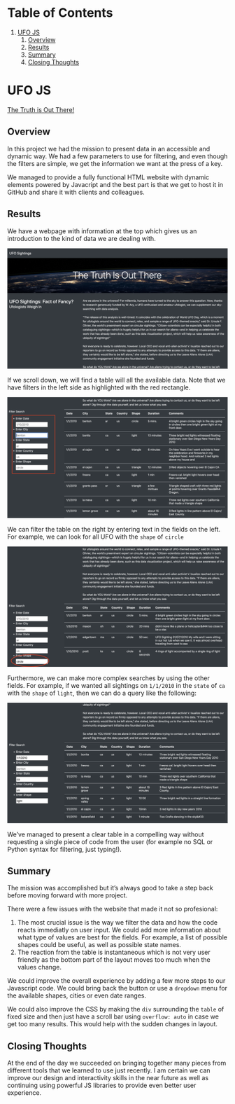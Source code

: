 
# Table of Contents

1.  [UFO JS](#org233d8dd)
    1.  [Overview](#org0d8c997)
    2.  [Results](#orgb66930c)
    3.  [Summary](#org0da2842)
    4.  [Closing Thoughts](#org132dec2)



<a id="org233d8dd"></a>

# UFO JS

[The Truth is Out There!](https://albertov5.github.io/tec-data-11-javascript/)


<a id="org0d8c997"></a>

## Overview

In this project we had the mission to present data in an accessible and dynamic way. We had a few parameters to use for filtering, and even though the filters are simple, we get the information we want at the press of a key.

We managed to provide a fully functional HTML website with dynamic elements powered by Javacript and the best part is that we get to host it in GitHub and share it with clients and colleagues.


<a id="orgb66930c"></a>

## Results

We have a webpage with information at the top which gives us an introduction to the kind of data we are dealing with.

![img](./resources/part1.png)

If we scroll down, we will find a table will all the available data. Note that we have filters in the left side as highlighted with the red rectangle.

![img](./resources/part2.png)

We can filter the table on the right by entering text in the fields on the left. For example, we can look for all UFO with the `shape` of `circle`

![img](./resources/part3.png)

Furthermore, we can make more complex searches by using the other fields. For example, if we wanted all sightings on `1/1/2010` in the `state` of `ca` with the `shape` of `light`, then we can do a query like the following:

![img](./resources/part4.png)

We&rsquo;ve managed to present a clear table in a compelling way without requesting a single piece of code from the user (for example no SQL or Python syntax for filtering, just typing!).


<a id="org0da2842"></a>

## Summary

The mission was accomplished but it&rsquo;s always good to take a step back before moving forward with more project.

There were a few issues with the website that made it not so profesional:

1.  The most crucial issue is the way we filter the data and how the code reacts immediatly on user input. We could add more information about what type of values are best for the fields. For example, a list of possible shapes could be useful, as well as possible state names.
2.  The reaction from the table is instantaneous which is not very user friendly as the bottom part of the layout moves too much when the values change.

We could improve the overall experience by adding a few more steps to our Javascript code. We could bring back the button or use a `dropdown` menu for the available shapes, cities or even date ranges.

We could also improve the CSS by making the `div` surrounding the `table` of fixed size and then just have a scroll bar using `overflow: auto` in case we get too many results. This would help with the sudden changes in layout.


<a id="org132dec2"></a>

## Closing Thoughts

At the end of the day we succeeded on bringing together many pieces from different tools that we learned to use just recently. I am certain we can improve our design and interactivity skills in the near future as well as continuing using powerful JS libraries to provide even better user experience.

